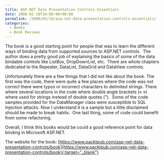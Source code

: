 ```yaml
---
title: ASP.NET Data Presentation Controls Essentials
date: 2008-02-18T16:00:00+00:00
permalink: /2008/02/18/asp-net-data-presentation-controls-essentials/
categories:
  - Books
  - Book Reviews
---
```

The book is a good starting point for people that was to learn the different ways of binding data from supported sources to ASP.NET controls.  The author does a pretty good job of explaining the basics of some of the data bindable controls like ListBox, DropDownList, etc.  There are whole chapters dedicated to the Repeater, DataList, DataGrid and DataView controls.

Unfortunately there are a few things that I did not like about the book. The first was the code, there were quite a few places where the code was not correct there were typos or incorrect characters to delimited strings. There where several locations in the code where double angle brackets (« ») where used for strings instead of double quotes (").  Some of the code samples provided for the DataManager class were susceptible to SQL Injection attacks. Now I understand it is a sample but a little disclaimed should be made to break habits.  One last thing, some of code could benefit from some refactoring.

Overall, I think this books would be could a good reference point for data binding in Microsoft ASP.NET.

The website for the book: [https://www.packtpub.com/asp-net-data-presentation-controls/book](https://www.packtpub.com/asp-net-data-presentation-controls/book){:target="_blank"}

